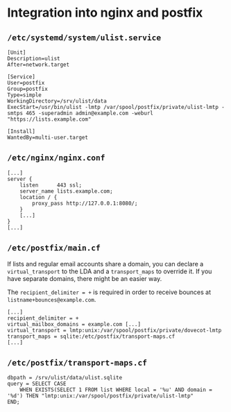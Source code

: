 # Integration into nginx and postfix

## `/etc/systemd/system/ulist.service`

```
[Unit]
Description=ulist
After=network.target

[Service]
User=postfix
Group=postfix
Type=simple
WorkingDirectory=/srv/ulist/data
ExecStart=/usr/bin/ulist -lmtp /var/spool/postfix/private/ulist-lmtp -smtps 465 -superadmin admin@example.com -weburl "https://lists.example.com"

[Install]
WantedBy=multi-user.target
```

## `/etc/nginx/nginx.conf`

```
[...]
server {
    listen      443 ssl;
    server_name lists.example.com;
    location / {
        proxy_pass http://127.0.0.1:8080/;
    }
    [...]
}
[...]
```

## `/etc/postfix/main.cf`

If lists and regular email accounts share a domain, you can declare a `virtual_transport` to the LDA and a `transport_maps` to override it. If you have separate domains, there might be an easier way.

The `recipient_delimiter = +` is required in order to receive bounces at `listname+bounces@example.com`.

```
[...]
recipient_delimiter = +
virtual_mailbox_domains = example.com [...]
virtual_transport = lmtp:unix:/var/spool/postfix/private/dovecot-lmtp
transport_maps = sqlite:/etc/postfix/transport-maps.cf
[...]
```

## `/etc/postfix/transport-maps.cf`

```
dbpath = /srv/ulist/data/ulist.sqlite
query = SELECT CASE
	WHEN EXISTS(SELECT 1 FROM list WHERE local = '%u' AND domain = '%d') THEN "lmtp:unix:/var/spool/postfix/private/ulist-lmtp"
END;
```
